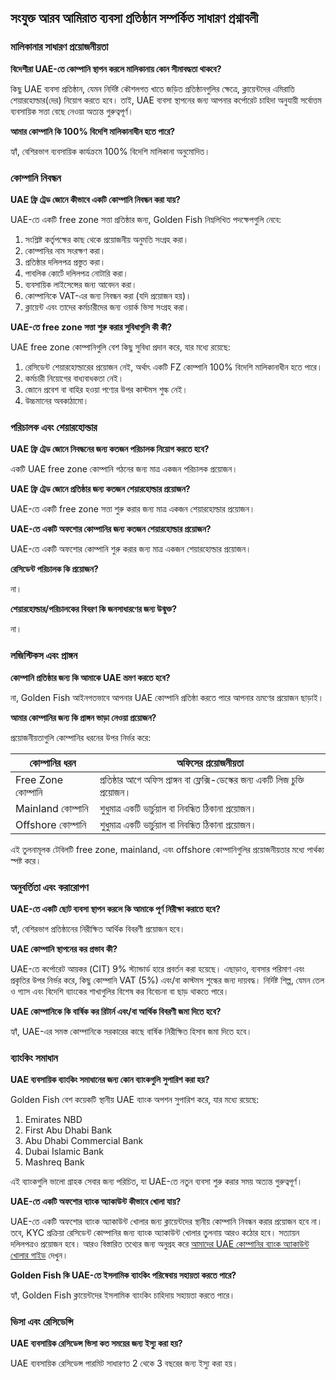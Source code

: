## সংযুক্ত আরব আমিরাত ব্যবসা প্রতিষ্ঠান সম্পর্কিত সাধারণ প্রশ্নাবলী

### মালিকানার সাধারণ প্রয়োজনীয়তা

**বিদেশীরা UAE-তে কোম্পানি স্থাপন করলে মালিকানায় কোন সীমাবদ্ধতা থাকবে?**

কিছু UAE ব্যবসা প্রতিষ্ঠান, যেমন নির্দিষ্ট কৌশলগত খাতে জড়িত প্রতিষ্ঠানগুলির ক্ষেত্রে, ক্লায়েন্টদের এমিরাতি শেয়ারহোল্ডার(দের) নিয়োগ করতে হবে। তাই, UAE ব্যবসা স্থাপনের জন্য আপনার কর্পোরেট চাহিদা অনুযায়ী সর্বোত্তম ব্যবসায়িক সত্তা বেছে নেওয়া অত্যন্ত গুরুত্বপূর্ণ।

**আমার কোম্পানি কি 100% বিদেশি মালিকানাধীন হতে পারে?**

হ্যাঁ, বেশিরভাগ ব্যবসায়িক কার্যক্রমে 100% বিদেশি মালিকানা অনুমোদিত।

### কোম্পানি নিবন্ধন

**UAE ফ্রি ট্রেড জোনে কীভাবে একটি কোম্পানি নিবন্ধন করা যায়?**

UAE-তে একটি free zone সত্তা প্রতিষ্ঠার জন্য, Golden Fish নিম্নলিখিত পদক্ষেপগুলি নেবে:

1. সংশ্লিষ্ট কর্তৃপক্ষের কাছ থেকে প্রয়োজনীয় অনুমতি সংগ্রহ করা।
2. কোম্পানির নাম সংরক্ষণ করা।
3. প্রতিষ্ঠার দলিলপত্র প্রস্তুত করা।
4. পাবলিক কোর্টে দলিলপত্র নোটারি করা।
5. ব্যবসায়িক লাইসেন্সের জন্য আবেদন করা।
6. কোম্পানিকে VAT-এর জন্য নিবন্ধন করা (যদি প্রয়োজন হয়)।
7. ক্লায়েন্ট এবং তাদের কর্মচারীদের জন্য ওয়ার্ক ভিসা সংগ্রহ করা।

**UAE-তে free zone সত্তা শুরু করার সুবিধাগুলি কী কী?**

UAE free zone কোম্পানিগুলি বেশ কিছু সুবিধা প্রদান করে, যার মধ্যে রয়েছে:

1. রেসিডেন্ট শেয়ারহোল্ডারের প্রয়োজন নেই, অর্থাৎ একটি FZ কোম্পানি 100% বিদেশি মালিকানাধীন হতে পারে।
2. কর্মচারী নিয়োগের বাধ্যবাধকতা নেই।
3. জোনে প্রবেশ বা বাহির হওয়া পণ্যের উপর কাস্টমস শুল্ক নেই।
4. উচ্চমানের অবকাঠামো।

### পরিচালক এবং শেয়ারহোল্ডার

**UAE ফ্রি ট্রেড জোনে নিবন্ধনের জন্য কতজন পরিচালক নিয়োগ করতে হবে?**

একটি UAE free zone কোম্পানি গঠনের জন্য মাত্র একজন পরিচালক প্রয়োজন।

**UAE ফ্রি ট্রেড জোনে প্রতিষ্ঠার জন্য কতজন শেয়ারহোল্ডার প্রয়োজন?**

UAE-তে একটি free zone সত্তা শুরু করার জন্য মাত্র একজন শেয়ারহোল্ডার প্রয়োজন।

**UAE-তে একটি অফশোর কোম্পানির জন্য কতজন শেয়ারহোল্ডার প্রয়োজন?**

UAE-তে একটি অফশোর কোম্পানি শুরু করার জন্য মাত্র একজন শেয়ারহোল্ডার প্রয়োজন।

**রেসিডেন্ট পরিচালক কি প্রয়োজন?**

না।

**শেয়ারহোল্ডার/পরিচালকের বিবরণ কি জনসাধারণের জন্য উন্মুক্ত?**

না।

### লজিস্টিকস এবং প্রাঙ্গন

**কোম্পানি প্রতিষ্ঠার জন্য কি আমাকে UAE ভ্রমণ করতে হবে?**

না, Golden Fish আইনগতভাবে আপনার UAE কোম্পানি প্রতিষ্ঠা করতে পারে আপনার ভ্রমণের প্রয়োজন ছাড়াই।

**আমার কোম্পানির জন্য কি প্রাঙ্গন ভাড়া নেওয়া প্রয়োজন?**

প্রয়োজনীয়তাগুলি কোম্পানির ধরনের উপর নির্ভর করে:

| কোম্পানির ধরন | অফিসের প্রয়োজনীয়তা |
| ------------- | ------------------- |
| Free Zone কোম্পানি | প্রতিষ্ঠার আগে অফিস প্রাঙ্গন বা ফ্লেক্সি-ডেস্কের জন্য একটি লিজ চুক্তি প্রয়োজন। |
| Mainland কোম্পানি | শুধুমাত্র একটি ভার্চুয়াল বা নিবন্ধিত ঠিকানা প্রয়োজন। |
| Offshore কোম্পানি | শুধুমাত্র একটি ভার্চুয়াল বা নিবন্ধিত ঠিকানা প্রয়োজন। |

এই তুলনামূলক টেবিলটি free zone, mainland, এবং offshore কোম্পানিগুলির প্রয়োজনীয়তার মধ্যে পার্থক্য স্পষ্ট করে।

### অনুবর্তিতা এবং করারোপণ

**UAE-তে একটি ছোট ব্যবসা স্থাপন করলে কি আমাকে পূর্ণ নিরীক্ষা করাতে হবে?**

হ্যাঁ, বেশিরভাগ প্রতিষ্ঠানের নিরীক্ষিত আর্থিক বিবরণী প্রয়োজন হবে।

**UAE কোম্পানি স্থাপনের কর প্রভাব কী?**

UAE-তে কর্পোরেট আয়কর (CIT) 9% স্ট্যান্ডার্ড হারে প্রবর্তন করা হয়েছে। এছাড়াও, ব্যবসার পরিমাণ এবং প্রকৃতির উপর নির্ভর করে, কিছু কোম্পানি VAT (5%) এবং/বা কাস্টমস শুল্কের জন্য দায়বদ্ধ। নির্দিষ্ট শিল্প, যেমন তেল ও গ্যাস এবং বিদেশি ব্যাংকের শাখাগুলির বিশেষ কর বিবেচনা বা ছাড় থাকতে পারে।

**UAE কোম্পানিকে কি বার্ষিক কর রিটার্ন এবং/বা আর্থিক বিবরণী জমা দিতে হবে?**

হ্যাঁ, UAE-এর সমস্ত কোম্পানিকে সরকারের কাছে বার্ষিক নিরীক্ষিত হিসাব জমা দিতে হবে।

### ব্যাংকিং সমাধান

**UAE ব্যবসায়িক ব্যাংকিং সমাধানের জন্য কোন ব্যাংকগুলি সুপারিশ করা হয়?**

Golden Fish বেশ কয়েকটি স্থানীয় UAE ব্যাংক অপশন সুপারিশ করে, যার মধ্যে রয়েছে:

1. Emirates NBD
2. First Abu Dhabi Bank
3. Abu Dhabi Commercial Bank
4. Dubai Islamic Bank
5. Mashreq Bank

এই ব্যাংকগুলি ভালো গ্রাহক সেবার জন্য পরিচিত, যা UAE-তে নতুন ব্যবসা শুরু করার সময় অত্যন্ত গুরুত্বপূর্ণ।

**UAE-তে একটি অফশোর ব্যাংক অ্যাকাউন্ট কীভাবে খোলা যায়?**

UAE-তে একটি অফশোর ব্যাংক অ্যাকাউন্ট খোলার জন্য ক্লায়েন্টদের স্থানীয় কোম্পানি নিবন্ধন করার প্রয়োজন হবে না। তবে, KYC প্রক্রিয়া রেসিডেন্ট কোম্পানির জন্য ব্যাংক অ্যাকাউন্ট খোলার তুলনায় আরও কঠোর হবে। সত্যায়ন দলিলপত্রও প্রয়োজন হবে। আরও বিস্তারিত তথ্যের জন্য অনুগ্রহ করে [আমাদের UAE কোম্পানির ব্যাংক অ্যাকাউন্ট খোলার গাইড](./banking) দেখুন।

**Golden Fish কি UAE-তে ইসলামিক ব্যাংকিং পরিষেবায় সহায়তা করতে পারে?**

হ্যাঁ, Golden Fish ক্লায়েন্টদের ইসলামিক ব্যাংকিং চাহিদায় সহায়তা করতে পারে।

### ভিসা এবং রেসিডেন্সি

**UAE ব্যবসায়িক রেসিডেন্স ভিসা কত সময়ের জন্য ইস্যু করা হয়?**

UAE ব্যবসায়িক রেসিডেন্স পারমিট সাধারণত 2 থেকে 3 বছরের জন্য ইস্যু করা হয়।